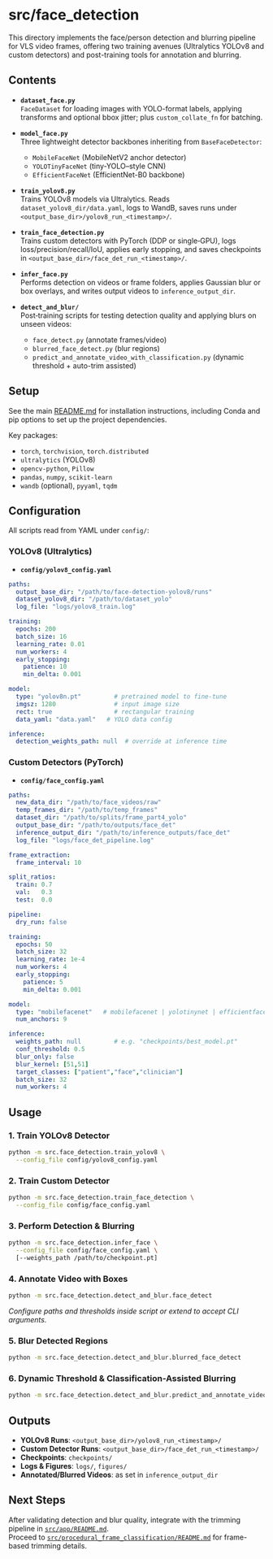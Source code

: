 # src/face_detection

This directory implements the face/person detection and blurring pipeline for VLS video frames, offering two training avenues (Ultralytics YOLOv8 and custom detectors) and post-training tools for annotation and blurring.

## Contents

- **`dataset_face.py`**  
  `FaceDataset` for loading images with YOLO-format labels, applying transforms and optional bbox jitter; plus `custom_collate_fn` for batching.

- **`model_face.py`**  
  Three lightweight detector backbones inheriting from `BaseFaceDetector`:
  - `MobileFaceNet` (MobileNetV2 anchor detector)  
  - `YOLOTinyFaceNet` (tiny-YOLO–style CNN)  
  - `EfficientFaceNet` (EfficientNet-B0 backbone)

- **`train_yolov8.py`**  
  Trains YOLOv8 models via Ultralytics. Reads `dataset_yolov8_dir/data.yaml`, logs to WandB, saves runs under
  `<output_base_dir>/yolov8_run_<timestamp>/`.

- **`train_face_detection.py`**  
  Trains custom detectors with PyTorch (DDP or single‑GPU), logs loss/precision/recall/IoU, applies early stopping, and saves checkpoints in
  `<output_base_dir>/face_det_run_<timestamp>/`.

- **`infer_face.py`**  
  Performs detection on videos or frame folders, applies Gaussian blur or box overlays, and writes output videos to `inference_output_dir`.

- **`detect_and_blur/`**  
  Post‑training scripts for testing detection quality and applying blurs on unseen videos:
  - `face_detect.py` (annotate frames/video)
  - `blurred_face_detect.py` (blur regions)
  - `predict_and_annotate_video_with_classification.py` (dynamic threshold + auto-trim assisted)

## Setup

See the main [README.md](../../README.md) for installation instructions, including Conda and pip options to set up the project dependencies.

Key packages:
- `torch`, `torchvision`, `torch.distributed`
- `ultralytics` (YOLOv8)
- `opencv-python`, `Pillow`
- `pandas`, `numpy`, `scikit-learn`
- `wandb` (optional), `pyyaml`, `tqdm`

## Configuration

All scripts read from YAML under `config/`:

### YOLOv8 (Ultralytics)
- **`config/yolov8_config.yaml`**
```yaml
paths:
  output_base_dir: "/path/to/face-detection-yolov8/runs"
  dataset_yolov8_dir: "/path/to/dataset_yolo"
  log_file: "logs/yolov8_train.log"

training:
  epochs: 200
  batch_size: 16
  learning_rate: 0.01
  num_workers: 4
  early_stopping:
    patience: 10
    min_delta: 0.001

model:
  type: "yolov8n.pt"         # pretrained model to fine-tune
  imgsz: 1280                # input image size
  rect: true                 # rectangular training
  data_yaml: "data.yaml"   # YOLO data config

inference:
  detection_weights_path: null  # override at inference time
```  

### Custom Detectors (PyTorch)
- **`config/face_config.yaml`**
```yaml
paths:
  new_data_dir: "/path/to/face_videos/raw"
  temp_frames_dir: "/path/to/temp_frames"
  dataset_dir: "/path/to/splits/frame_part4_yolo"
  output_base_dir: "/path/to/outputs/face_det"
  inference_output_dir: "/path/to/inference_outputs/face_det"
  log_file: "logs/face_det_pipeline.log"

frame_extraction:
  frame_interval: 10

split_ratios:
  train: 0.7
  val:   0.3
  test:  0.0

pipeline:
  dry_run: false

training:
  epochs: 50
  batch_size: 32
  learning_rate: 1e-4
  num_workers: 4
  early_stopping:
    patience: 5
    min_delta: 0.001

model:
  type: "mobilefacenet"   # mobilefacenet | yolotinynet | efficientfacenet
  num_anchors: 9

inference:
  weights_path: null         # e.g. "checkpoints/best_model.pt"
  conf_threshold: 0.5
  blur_only: false
  blur_kernel: [51,51]
  target_classes: ["patient","face","clinician"]
  batch_size: 32
  num_workers: 4
```

## Usage

### 1. Train YOLOv8 Detector
```bash
python -m src.face_detection.train_yolov8 \
  --config_file config/yolov8_config.yaml
```

### 2. Train Custom Detector
```bash
python -m src.face_detection.train_face_detection \
  --config_file config/face_config.yaml
```

### 3. Perform Detection & Blurring
```bash
python -m src.face_detection.infer_face \
  --config_file config/face_config.yaml \
  [--weights_path /path/to/checkpoint.pt]
```

### 4. Annotate Video with Boxes
```bash
python -m src.face_detection.detect_and_blur.face_detect
```
*Configure paths and thresholds inside script or extend to accept CLI arguments.*

### 5. Blur Detected Regions
```bash
python -m src.face_detection.detect_and_blur.blurred_face_detect
```

### 6. Dynamic Threshold & Classification-Assisted Blurring
```bash
python -m src.face_detection.detect_and_blur.predict_and_annotate_video_with_classification
```

## Outputs

- **YOLOv8 Runs**: `<output_base_dir>/yolov8_run_<timestamp>/`
- **Custom Detector Runs**: `<output_base_dir>/face_det_run_<timestamp>/`
- **Checkpoints**: `checkpoints/`
- **Logs & Figures**: `logs/`, `figures/`
- **Annotated/Blurred Videos**: as set in `inference_output_dir`

## Next Steps

After validating detection and blur quality, integrate with the trimming pipeline in [`src/app/README.md`](../app/README.md).  
Proceed to [`src/procedural_frame_classification/README.md`](../procedural_frame_classification/README.md) for frame-based trimming details.

